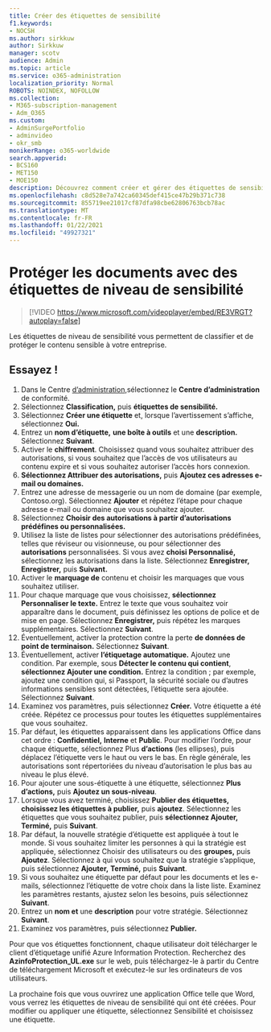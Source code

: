 ```yaml
---
title: Créer des étiquettes de sensibilité
f1.keywords:
- NOCSH
ms.author: sirkkuw
author: Sirkkuw
manager: scotv
audience: Admin
ms.topic: article
ms.service: o365-administration
localization_priority: Normal
ROBOTS: NOINDEX, NOFOLLOW
ms.collection:
- M365-subscription-management
- Adm_O365
ms.custom:
- AdminSurgePortfolio
- adminvideo
- okr_smb
monikerRange: o365-worldwide
search.appverid:
- BCS160
- MET150
- MOE150
description: Découvrez comment créer et gérer des étiquettes de sensibilité.
ms.openlocfilehash: c8d528e7a742ca60345def415ce47b29b371c738
ms.sourcegitcommit: 855719ee21017cf87dfa98cbe62806763bcb78ac
ms.translationtype: MT
ms.contentlocale: fr-FR
ms.lasthandoff: 01/22/2021
ms.locfileid: "49927321"
---
```

# <a name="protect-documents-with-sensitivity-labels"></a>Protéger les documents avec des étiquettes de niveau de sensibilité

> [!VIDEO https://www.microsoft.com/videoplayer/embed/RE3VRGT?autoplay=false]

Les étiquettes de niveau de sensibilité vous permettent de classifier et de protéger le contenu sensible à votre entreprise.

## <a name="try-it"></a>Essayez !

1. Dans le Centre [d’administration,](https://admin.microsoft.com)sélectionnez le **Centre d’administration** de conformité.
1. Sélectionnez **Classification,** puis **étiquettes de sensibilité.**
1. Sélectionnez **Créer une étiquette** et, lorsque l’avertissement s’affiche, sélectionnez **Oui.**
1. Entrez un **nom d’étiquette,** **une boîte à outils** et une **description.** Sélectionnez **Suivant**.
1. Activer le **chiffrement**. Choisissez quand vous souhaitez attribuer des autorisations, si vous souhaitez que l’accès de vos utilisateurs au contenu expire et si vous souhaitez autoriser l’accès hors connexion.
1. **Sélectionnez Attribuer des autorisations,** puis **Ajoutez ces adresses e-mail ou domaines.**
1. Entrez une adresse de messagerie ou un nom de domaine (par exemple, Contoso.org).  Sélectionnez **Ajouter** et répétez l’étape pour chaque adresse e-mail ou domaine que vous souhaitez ajouter.
1. Sélectionnez **Choisir des autorisations à partir d’autorisations prédéfines ou personnalisées.**
1. Utilisez la liste de listes pour sélectionner  des autorisations prédéfinées, telles que réviseur ou visionneuse, ou pour sélectionner des **autorisations** personnalisées. Si vous avez **choisi Personnalisé,** sélectionnez les autorisations dans la liste. Sélectionnez **Enregistrer,** **Enregistrer,** puis **Suivant.**
1. Activer le **marquage de** contenu et choisir les marquages que vous souhaitez utiliser.
1. Pour chaque marquage que vous choisissez, **sélectionnez Personnaliser le texte.** Entrez le texte que vous souhaitez voir apparaître dans le document, puis définissez les options de police et de mise en page. Sélectionnez **Enregistrer,** puis répétez les marques supplémentaires. Sélectionnez **Suivant**.
1. Éventuellement, activer la protection contre la perte **de données de point de terminaison.** Sélectionnez **Suivant**.
1. Éventuellement, activer **l’étiquetage automatique.** Ajoutez une condition. Par exemple, sous **Détecter le contenu qui contient**, **sélectionnez Ajouter une condition.** Entrez la condition ; par exemple, ajoutez une condition qui, si Passport, la sécurité sociale ou d’autres informations sensibles sont détectées, l’étiquette sera ajoutée. Sélectionnez **Suivant**.
1. Examinez vos paramètres, puis sélectionnez **Créer.** Votre étiquette a été créée. Répétez ce processus pour toutes les étiquettes supplémentaires que vous souhaitez.
1. Par défaut, les étiquettes apparaissent dans les applications Office dans cet ordre : **Confidentiel,** **Interne** et **Public**. Pour modifier l’ordre, pour chaque étiquette, sélectionnez Plus **d’actions** (les ellipses), puis déplacez l’étiquette vers le haut ou vers le bas. En règle générale, les autorisations sont répertoriées du niveau d’autorisation le plus bas au niveau le plus élevé.
1. Pour ajouter une sous-étiquette à une étiquette, sélectionnez **Plus d’actions,** puis **Ajoutez un sous-niveau**.
1. Lorsque vous avez terminé, choisissez **Publier des étiquettes,** **choisissez les étiquettes à publier,** puis **ajoutez**. Sélectionnez les étiquettes que vous souhaitez publier, puis **sélectionnez Ajouter,** **Terminé,** puis **Suivant**.
1. Par défaut, la nouvelle stratégie d’étiquette est appliquée à tout le monde. Si vous souhaitez limiter les personnes à qui la stratégie est appliquée, sélectionnez Choisir des utilisateurs ou des **groupes,** puis **Ajoutez**. Sélectionnez à qui vous souhaitez que la stratégie s’applique, puis sélectionnez **Ajouter,** **Terminé,** puis **Suivant**.
1. Si vous souhaitez une étiquette par défaut pour les documents et les e-mails, sélectionnez l’étiquette de votre choix dans la liste liste. Examinez les paramètres restants, ajustez selon les besoins, puis sélectionnez **Suivant**.
1. Entrez un **nom et** une **description** pour votre stratégie. Sélectionnez **Suivant**.
1. Examinez vos paramètres, puis sélectionnez **Publier.**

Pour que vos étiquettes fonctionnent, chaque utilisateur doit télécharger le client d’étiquetage unifié Azure Information Protection. Recherchez des **AzinfoProtection_UL.exe** sur le web, puis téléchargez-le à partir du Centre de téléchargement Microsoft et exécutez-le sur les ordinateurs de vos utilisateurs.

La prochaine fois que vous ouvrirez une application Office telle que Word, vous verrez les étiquettes de niveau de sensibilité qui ont été créées. Pour modifier ou appliquer une étiquette, sélectionnez Sensibilité et choisissez une étiquette.

